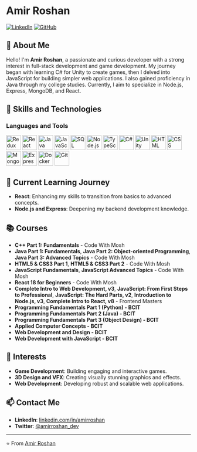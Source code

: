 # Amir Roshan

[![LinkedIn](https://img.shields.io/badge/LinkedIn-Connect-blue)](https://www.linkedin.com/in/amir-roshan-525212271/)
[![GitHub](https://img.shields.io/github/followers/amir-roshan?label=Follow&style=social)](https://github.com/amir-roshan)

## 👋 About Me

Hello! I'm **Amir Roshan**, a passionate and curious developer with a strong interest in full-stack development and game development. My journey began with learning C# for Unity to create games, then I delved into JavaScript for building simpler web applications. I also gained proficiency in Java through my college studies. Currently, I aim to specialize in Node.js, Express, MongoDB, and React.

## 🚀 Skills and Technologies

### Languages and Tools

<p align="left">
  <a href="https://redux.js.org/" target="_blank"><img src="redux-icon-url" alt="Redux" width="40" height="40"/></a>
  <a href="https://reactjs.org/" target="_blank"><img src="https://img.icons8.com/color/48/000000/react-native.png" alt="React" width="40" height="40"/></a>
  <a href="https://www.java.com/" target="_blank"><img src="https://img.icons8.com/color/48/000000/java-coffee-cup-logo.png" alt="Java" width="40" height="40"/></a>
  <a href="https://developer.mozilla.org/en-US/docs/Web/JavaScript" target="_blank"><img src="https://img.icons8.com/color/48/000000/javascript.png" alt="JavaScript" width="40" height="40"/></a>
  <a href="https://www.w3schools.com/sql/" target="_blank"><img src="https://img.icons8.com/ios-filled/50/000000/sql.png" alt="SQL" width="40" height="40"/></a>
  <a href="https://nodejs.org/en/" target="_blank"><img src="https://img.icons8.com/color/48/000000/nodejs.png" alt="Node.js" width="40" height="40"/></a>
  <a href="https://www.typescriptlang.org/" target="_blank"><img src="typescript-icon-url" alt="TypeScript" width="40" height="40"/></a>
  <a href="https://docs.microsoft.com/en-us/dotnet/csharp/" target="_blank"><img src="https://img.icons8.com/color/48/000000/c-sharp-logo.png" alt="C#" width="40" height="40"/></a>
  <a href="https://unity.com/" target="_blank"><img src="https://img.icons8.com/ios-filled/50/000000/unity.png" alt="Unity" width="40" height="40"/></a>
  <a href="https://developer.mozilla.org/en-US/docs/Web/HTML" target="_blank"><img src="https://img.icons8.com/color/48/000000/html-5.png" alt="HTML" width="40" height="40"/></a>
  <a href="https://developer.mozilla.org/en-US/docs/Web/CSS" target="_blank"><img src="https://img.icons8.com/color/48/000000/css3.png" alt="CSS" width="40" height="40"/></a>
  <a href="https://www.mongodb.com/" target="_blank"><img src="https://img.icons8.com/color/48/000000/mongodb.png" alt="MongoDB" width="40" height="40"/></a>
  <a href="https://expressjs.com/" target="_blank"><img src="express-icon-url" alt="Express" width="40" height="40"/></a>
  <a href="https://www.docker.com/" target="_blank"><img src="https://img.icons8.com/color/48/000000/docker.png" alt="Docker" width="40" height="40"/></a>
  <a href="https://git-scm.com/" target="_blank"><img src="https://img.icons8.com/color/48/000000/git.png" alt="Git" width="40" height="40"/></a>
</p>

## 🌱 Current Learning Journey

- **React**: Enhancing my skills to transition from basics to advanced concepts.
- **Node.js and Express**: Deepening my backend development knowledge.

## 📚 Courses

- **C++ Part 1: Fundamentals** - Code With Mosh
- **Java Part 1: Fundamentals**, **Java Part 2: Object-oriented Programming**, **Java Part 3: Advanced Topics** - Code With Mosh
- **HTML5 & CSS3 Part 1**, **HTML5 & CSS3 Part 2** - Code With Mosh
- **JavaScript Fundamentals**, **JavaScript Advanced Topics** - Code With Mosh
- **React 18 for Beginners** - Code With Mosh
- **Complete Intro to Web Development, v3**, **JavaScript: From First Steps to Professional**, **JavaScript: The Hard Parts, v2**, **Introduction to Node.js, v3**, **Complete Intro to React, v8** - Frontend Masters
- **Programming Fundamentals Part 1 (Python) - BCIT**
- **Programming Fundamentals Part 2 (Java) - BCIT**
- **Programming Fundamentals Part 3 (Object Design) - BCIT**
- **Applied Computer Concepts - BCIT**
- **Web Development and Design - BCIT**
- **Web Development with JavaScript - BCIT**

## 🎨 Interests

- **Game Development**: Building engaging and interactive games.
- **3D Design and VFX**: Creating visually stunning graphics and effects.
- **Web Development**: Developing robust and scalable web applications.


## 📫 Contact Me

- **LinkedIn**: [linkedin.com/in/amirroshan](https://www.linkedin.com/in/amir-roshan-525212271/)
- **Twitter**: [@amirroshan_dev](https://twitter.com/AmirRos45907438)

---

⭐️ From [Amir Roshan](https://github.com/amir-roshan)

